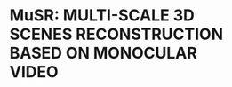 # MuSR: MULTI-SCALE 3D SCENES RECONSTRUCTION BASED ON MONOCULAR VIDEO
<html>
	<head>
		<style>
			element.style {
				color: #8899a5;
				font-size: 12px;
			}
			p {
				margin-top: 0;
				margin-bottom: 1rem;
			}
			.col {
				flex-basis: 0;
				flex-grow: 1;
				max-width: 100%;
			}

			.text-center {
				text-align: center !important;
			}
			*, *::before, *::after {
				box-sizing: border-box;
			}
			@media (min-width: 576px)
				.container, .container-sm {
					max-width: 540px;
			}
			.container {
				width: 100%;
				padding-right: 15px;
				padding-left: 15px;
				margin-right: auto;
				margin-left: auto;
			}
			div {
				display: block;
			}
			.row {
				display: flex;
				flex-wrap: wrap;
				margin-right: -15px;
				margin-left: -15px;
			}
			.col-1, .col-2, .col-3, .col-4, .col-5, .col-6, .col-7, .col-8, .col-9, .col-10, .col-11, .col-12, .col, .col-auto, .col-sm-1, .col-sm-2, .col-sm-3, .col-sm-4, .col-sm-5, .col-sm-6, .col-sm-7, .col-sm-8, .col-sm-9, .col-sm-10, .col-sm-11, .col-sm-12, .col-sm, .col-sm-auto, .col-md-1, .col-md-2, .col-md-3, .col-md-4, .col-md-5, .col-md-6, .col-md-7, .col-md-8, .col-md-9, .col-md-10, .col-md-11, .col-md-12, .col-md, .col-md-auto, .col-lg-1, .col-lg-2, .col-lg-3, .col-lg-4, .col-lg-5, .col-lg-6, .col-lg-7, .col-lg-8, .col-lg-9, .col-lg-10, .col-lg-11, .col-lg-12, .col-lg, .col-lg-auto, .col-xl-1, .col-xl-2, .col-xl-3, .col-xl-4, .col-xl-5, .col-xl-6, .col-xl-7, .col-xl-8, .col-xl-9, .col-xl-10, .col-xl-11, .col-xl-12, .col-xl, .col-xl-auto {
				position: relative;
				width: 100%;
				padding-right: 15px;
				padding-left: 15px;
			}
			.img-fluid {
				max-width: 100%;
				height: auto;
			}
			img {
				vertical-align: middle;
				border-style: none;
			}
			img[Attributes Style] {
				width: 45%;
			}
			.embed-responsive {
				position: relative;
				display: block;
				width: 100%;
				padding: 0;
				overflow: hidden;
			}
			@media screen and (max-width: 42em)
				.btn {
					display: none;
					width: 100%;
					padding: 0.75rem;
					font-size: 0.9rem;
			}
			@media screen and (max-width: 42em)
				.site-footer {
					display: none;
					font-size: 0.9rem;
			}

		</style>
	</head>


	<body>
		<section> 			
  			<div class="container"> 				
     				<div class="row"> 					
	 				<div class="col-12 text-center"> 						
      						<h3>Qualitative results for reconstruction efficiency on a real-world scene</h3>       											<hr style="margin-top:0px"> 						
	    					<br> 					
	  				</div> 				
       				</div> 				
		   		<div class="row"> 					
	      				<div class="col text-center"> 																			<img class="img-fluid" src="images/5-6/5-11_1.png" width="80%"> 					
		  			</div> 					
	      				<div class="col text-center"> 																			<img class="img-fluid" src="images/5-6/5-11_2.png" width="80%"> 												</div> 								
	       			</div>     				
		  		<div class="row"> 					
	     				<div class="col text-center"> 						
		 				<p class="text-justify; text-center"> (a) GT / real scene </p> 					
	     				</div> 					
		 			<div class="col text-center">											 								<p class="text-justify; text-center"> (b) NeuralRecon </p>								 					</div>																				</div>												 			
      			</div> 		
		</section>   		
  		<br>
		<section>
			<div class="container">
				<div class="row">
					<div class="col-12 text-center">
						<h3>GPU memory statistics</h3>
					</div>
				</div>
				<div class="row">
					<div class="col text-center">
						<img class="img-fluid" src="images/conference_room/conferenceRoom_target.jpg" width="100%">
					</div>
					<div class="col text-center">
						<img class="img-fluid" src="images/conference_room/p1_offline.PNG" width="100%">
					</div>
				</div>
				<div class="row">
					<div class="col text-center">
						<p class="text-justify; text-center"> Target Scene </p>
					</div>
					<div class="col text-center">
						<p class="text-justify; text-center"> offline mesh by p1 </p>
					</div>
				</div>
			</div>
		</section>
  		<br>

      		<section>
			<div class="container">
				<div class="row">
					<div class="col-12 text-center">
						<h3>Time statistics</h3>
					</div>
				</div>
				<div class="row">
					<div class="col text-center">
						<img class="img-fluid" src="images/conference_room/conferenceRoom_target.jpg" width="100%">
					</div>
					<div class="col text-center">
						<img class="img-fluid" src="images/conference_room/p1_offline.PNG" width="100%">
					</div>
				</div>
				<div class="row">
					<div class="col text-center">
						<p class="text-justify; text-center"> Target Scene </p>
					</div>
					<div class="col text-center">
						<p class="text-justify; text-center"> offline mesh by p1 </p>
					</div>
				</div>
	
				<br> 		
	   			<br> 
	
				<div class="row">
					<div class="col text-center">
						<img class="img-fluid" src="images/conference_room/expert.PNG" width="100%">
					</div>
					<div class="col text-center">
						<img class="img-fluid" src="images/conference_room/p1_YOSO.PNG" width="100%">
					</div>
				</div>
				<div class="row">
					<div class="col text-center">
						<p class="text-justify; text-center"> GT mesh by expert </p>
					</div>
					<div class="col text-center">
						<p class="text-justify; text-center"> our cube-mesh by p1 </p>
					</div>
				</div>
	
			</div>
		</section>
    
  		<section>
			<div class="container">
				<div class="row">
					<div class="col-12 text-center">
						<h3>Qualitative results for quality of local details on realworld scenes</h3>
      						<hr style="margin-top:0px">
						<br>
					</div>
				</div>
				<div class="row">
					<div class="col text-center">
						<img class="img-fluid" src="images/5-6/5-11_1.png" width="80%">
					</div>
					<div class="col text-center">
						<img class="img-fluid" src="images/5-6/5-11_2.png" width="80%">
					</div>
					<div class="col text-center">
						<img class="img-fluid" src="images/5-6/5-11_3.png" width="80%">
					</div>
				</div>
    				<div class="row">
					<div class="col text-center">
						<p class="text-justify; text-center"> (a) GT / real scene </p>
					</div>
					<div class="col text-center">
						<p class="text-justify; text-center"> (b) NeuralRecon </p>
					</div>
					<div class="col text-center">
						<p class="text-justify; text-center"> (c) Ours </p>
					</div>
				</div>
			</div>
		</section>
  		<br>
		<section>
			<div class="container">
				<div class="row">
					<div class="col-12 text-center">
						<h3>Qualitative results for quality of global completeness on real-world scenes</h3>
      						<hr style="margin-top:0px">
						<br>
					</div>
				</div>
				<div class="row">
					<div class="col text-center">
						<img class="img-fluid" src="images/5-12/5-12_1.png" width="100%">
					</div>
					<div class="col text-center">
						<img class="img-fluid" src="images/5-12/5-12_2.png" width="100%">
					</div>
					<div class="col text-center">
						<img class="img-fluid" src="images/5-12/5-12_3.png" width="100%">
					</div>
				</div>
    				<div class="row">
					<div class="col text-center">
						<p class="text-justify; text-center"> (a) GT / real scene </p>
					</div>
					<div class="col text-center">
						<p class="text-justify; text-center"> (b) NeuralRecon </p>
					</div>
					<div class="col text-center">
						<p class="text-justify; text-center"> (c) Ours </p>
					</div>
				</div>
			</div>
		</section>
	</body>
</html>

